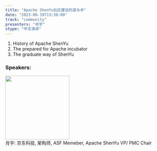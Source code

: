 ```yaml
---
title: "Apache ShenYu社区建设的道与术"
date: "2023-08-19T13:30:00" 
track: "community"
presenters: "肖宇"
stype: "中文演讲"
---
```

1. History of Apache ShenYu
2. The prepared for Apache incubator  
3. The graduate way of ShenYu
 ### Speakers: 
 <img src="https://img.bagevent.com/resource/20230608/1424376100.jpeg" width="200" /><br>肖宇: 京东科技, 架构师, ASF Memeber, Apache ShenYu VP/ PMC Chair
 <br><br>